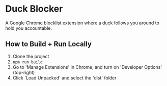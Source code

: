 # Duck Blocker

A Google Chrome blocklist extension where a duck follows you around to hold you accountable.

## How to Build + Run Locally
1. Clone the project
2. `npm run build`
3. Go to 'Manage Extensions' in Chrome, and turn on 'Developer Options' (top-right)
4. Click 'Load Unpacked' and select the 'dist' folder

